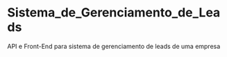 # Sistema_de_Gerenciamento_de_Leads
API e Front-End para sistema de gerenciamento de leads de uma empresa
